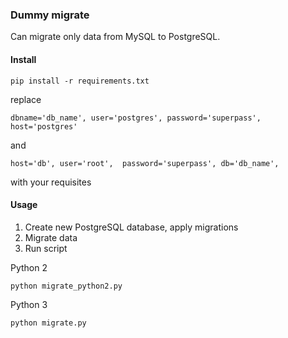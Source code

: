 ### Dummy migrate
Can migrate only data from MySQL to PostgreSQL.

#### Install

    pip install -r requirements.txt

replace

    dbname='db_name', user='postgres', password='superpass', host='postgres'

and

    host='db', user='root',  password='superpass', db='db_name',

with your requisites

#### Usage
1) Create new PostgreSQL database, apply migrations
2) Migrate data
3) Run script

Python 2

    python migrate_python2.py

Python 3

    python migrate.py

